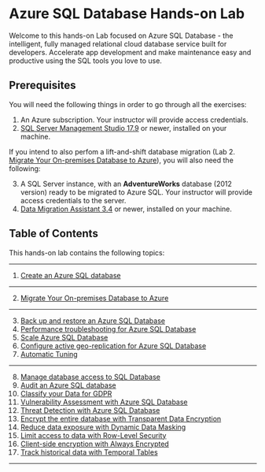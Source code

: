# Azure SQL Database Hands-on Lab

Welcome to this hands-on Lab focused on Azure SQL Database - the intelligent, fully managed relational cloud database service built for developers. Accelerate app development and make maintenance easy and productive using the SQL tools you love to use. 

## Prerequisites

You will need the following things in order to go through all the exercises:

1. An Azure subscription. Your instructor will provide access credentials.
2. [SQL Server Management Studio 17.9](https://docs.microsoft.com/en-us/sql/ssms/sql-server-management-studio-changelog-ssms?view=sql-server-2017#downloadssdtmediadownloadpng-ssms-179httpsgomicrosoftcomfwlinklinkid2014306clcid0x409) or newer, installed on your machine.

If you intend to also perfom a lift-and-shift database migration (Lab 2. [Migrate Your On-premises Database to Azure](MigrateDatabase.md)), you will also need the following:

3. A SQL Server instance, with an **AdventureWorks** database (2012 version) ready to be migrated to Azure SQL. Your instructor will provide access credentials to the server.
4. [Data Migration Assistant 3.4](https://www.microsoft.com/en-us/download/details.aspx?id=53595)
  or newer, installed on your machine.


## Table of Contents

This hands-on lab contains the following topics:

---
1. [Create an Azure SQL database](CreateDatabase.md)
---
2. [Migrate Your On-premises Database to Azure](MigrateDatabase.md)
---
3. [Back up and restore an Azure SQL Database](BackupRestore.md)
4. [Performance troubleshooting for Azure SQL Database](Performance.md)
5. [Scale Azure SQL Database](Scale.md)
6. [Configure active geo-replication for Azure SQL Database](GeoReplication.md)
7. [Automatic Tuning](Autotuning.md)
---
8. [Manage database access to SQL Database](Users.md)
9. [Audit an Azure SQL database](Audit.md)
10. [Classify your Data for GDPR](DataClassification.md)
11. [Vulnerability Assessment with Azure SQL Database](VulnerabilityAssessment.md)
12. [Threat Detection with Azure SQL Database](ThreatDetection.md)
13. [Encrypt the entire database with Transparent Data Encryption](TDE.md)
14. [Reduce data exposure with Dynamic Data Masking](DataMasking.md)
15. [Limit access to data with Row-Level Security](RLS.md)
16. [Client-side encryption with Always Encrypted](AE.md)
17. [Track historical data with Temporal Tables](Temporal.md)
---